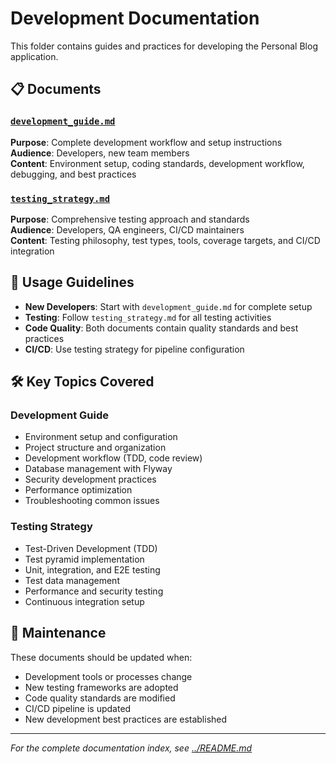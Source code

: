 # Development Documentation

This folder contains guides and practices for developing the Personal Blog application.

## 📋 Documents

### [`development_guide.md`](./development_guide.md)
**Purpose**: Complete development workflow and setup instructions  
**Audience**: Developers, new team members  
**Content**: Environment setup, coding standards, development workflow, debugging, and best practices

### [`testing_strategy.md`](./testing_strategy.md)
**Purpose**: Comprehensive testing approach and standards  
**Audience**: Developers, QA engineers, CI/CD maintainers  
**Content**: Testing philosophy, test types, tools, coverage targets, and CI/CD integration

## 🎯 Usage Guidelines

- **New Developers**: Start with `development_guide.md` for complete setup
- **Testing**: Follow `testing_strategy.md` for all testing activities
- **Code Quality**: Both documents contain quality standards and best practices
- **CI/CD**: Use testing strategy for pipeline configuration

## 🛠️ Key Topics Covered

### Development Guide
- Environment setup and configuration
- Project structure and organization
- Development workflow (TDD, code review)
- Database management with Flyway
- Security development practices
- Performance optimization
- Troubleshooting common issues

### Testing Strategy
- Test-Driven Development (TDD)
- Test pyramid implementation
- Unit, integration, and E2E testing
- Test data management
- Performance and security testing
- Continuous integration setup

## 🔄 Maintenance

These documents should be updated when:
- Development tools or processes change
- New testing frameworks are adopted
- Code quality standards are modified
- CI/CD pipeline is updated
- New development best practices are established

---
*For the complete documentation index, see [../README.md](../README.md)*